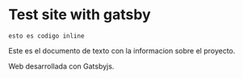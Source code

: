
# Test site with gatsby

`esto es codigo inline`

Este es el documento de texto con la informacion sobre el proyecto.

Web desarrollada con Gatsbyjs.

